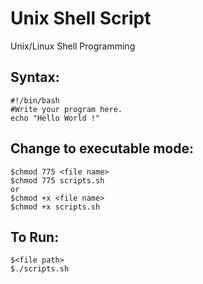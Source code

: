# Unix Shell Script
Unix/Linux Shell Programming

## Syntax: 
```
#!/bin/bash
#Write your program here.
echo "Hello World !"
```

## Change to executable mode: 
```
$chmod 775 <file name>
$chmod 775 scripts.sh
or
$chmod +x <file name>
$chmod +x scripts.sh
```

## To Run: 
```
$<file path>
$./scripts.sh
```

